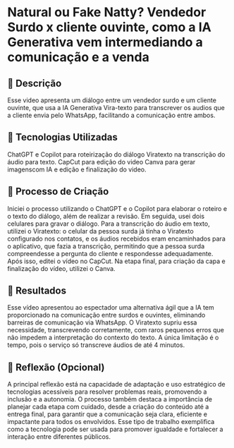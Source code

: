 # Natural ou Fake Natty? Vendedor Surdo x cliente ouvinte, como a IA Generativa vem intermediando a comunicação e a venda

## 📒 Descrição
Esse video apresenta um diálogo entre um vendedor surdo e um cliente ouvinte, que usa a IA Generativa Vira-texto para transcrever os audios que a cliente envia pelo WhatsApp, facilitando a comunicação entre ambos. 

## 🤖 Tecnologias Utilizadas
ChatGPT e Copilot para roteirização do diálogo
Viratexto na transcrição do áudio para texto.
CapCut para edição do video
Canva para gerar imagenscom IA e edição e finalização do video.

## 🧐 Processo de Criação
Iniciei o processo utilizando o ChatGPT e o Copilot para elaborar o roteiro e o texto do diálogo, além de realizar a revisão. Em seguida, usei dois celulares para gravar o diálogo. Para a transcrição do áudio em texto, utilizei o Viratexto: o celular da pessoa surda já tinha o Viratexto configurado nos contatos, e os áudios recebidos eram encaminhados para o aplicativo, que fazia a transcrição, permitindo que a pessoa surda compreendesse a pergunta do cliente e respondesse adequadamente. Após isso, editei o vídeo no CapCut. Na etapa final, para criação da capa e finalização do vídeo, utilizei o Canva.

## 🚀 Resultados
Esse vídeo apresentou ao espectador uma alternativa ágil que a IA tem proporcionado na comunicação entre surdos e ouvintes, eliminando barreiras de comunicação via WhatsApp. O Viratexto supriu essa necessidade, transcrevendo corretamente, com raros pequenos erros que não impedem a interpretação do contexto do texto. A única limitação é o tempo, pois o serviço só transcreve áudios de até 4 minutos.

## 💭 Reflexão (Opcional)
A principal reflexão está na capacidade de adaptação e uso estratégico de tecnologias acessíveis para resolver problemas reais, promovendo a inclusão e a autonomia. O processo também destaca a importância de planejar cada etapa com cuidado, desde a criação do conteúdo até a entrega final, para garantir que a comunicação seja clara, eficiente e impactante para todos os envolvidos. Esse tipo de trabalho exemplifica como a tecnologia pode ser usada para promover igualdade e fortalecer a interação entre diferentes públicos.

